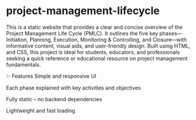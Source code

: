 # project-management-lifecycle
This is a static website that provides a clear and concise overview of the Project Management Life Cycle (PMLC). It outlines the five key phases—Initiation, Planning, Execution, Monitoring & Controlling, and Closure—with informative content, visual aids, and user-friendly design. Built using HTML, and CSS, this project is ideal for students, educators, and professionals seeking a quick reference or educational resource on project management fundamentals.

✨ Features
Simple and responsive UI

Each phase explained with key activities and objectives

Fully static – no backend dependencies

Lightweight and fast loading
